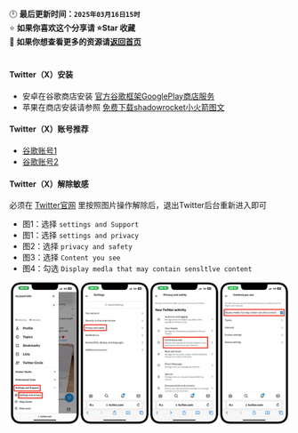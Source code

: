 🕛 **最后更新时间：`2025年03月16日15时`**  
⭐ **如果你喜欢这个分享请 ⭐Star 收藏**  
🚀 **如果你想查看更多的资源请[返回首页](https://github.com/wangzai69/fanqiang)**

#

#### Twitter（X）安装
- 安卓在谷歌商店安装 [官方谷歌框架GooglePlay商店服务](https://github.com/wangzai69/GooglePlay) 
- 苹果在商店安装请参照 [免费下载shadowrocket小火箭图文](https://github.com/wangzai69/shadowrocket)

#### Twitter（X）账号推荐
- [谷歌账号1](https://www.henduohao.com/)
- [谷歌账号2](https://accsou.com/)

#### Twitter（X）解除敏感<br>
必须在 <a href="https://twitter.com" target="_blank">Twitter官网</a> 里按照图片操作解除后，退出Twitter后台重新进入即可

- 图1：选择 `settings and Support`
- 图1：选择 `settings and privacy`
- 图2：选择 `privacy and safety`
- 图3：选择 `Content you see`
- 图4：勾选 `Display medla that may contain sensltlve content`

![图片描述](https://github.com/wangzai69/Twitter/blob/main/11.png?raw=true)

